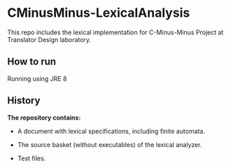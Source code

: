 # CMinusMinus-LexicalAnalysis
This repo includes the lexical implementation for  C-Minus-Minus  Project at Translator Design laboratory.

## How to run

Running using JRE 8

## History

**The repository contains:**

- A document with lexical specifications, including finite automata.

- The source basket (without executables) of the lexical analyzer.

- Test files.
